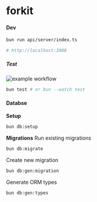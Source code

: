 # forkit

#### Dev

```sh
bun run api/server/index.ts

# http://localhost:3008
```

##### Test

![example workflow](https://github.com/chadmmills/forkit/actions/workflows/ci-test.yml/badge.svg)

```sh
bun test # or bun --watch test
```

#### Databse

**Setup**

```sh
bun db:setup
```

**Migrations**
Run existing migrations

```sh
bun db:migrate
```

Create new migration

```sh
bun db:gen:migration
```

Generate ORM types

```sh
bun db:gen:types
```
